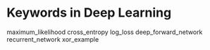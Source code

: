 
# Keywords in Deep Learning
maximum_likelihood
cross_entropy
log_loss
deep_forward_network
recurrent_network
xor_example
